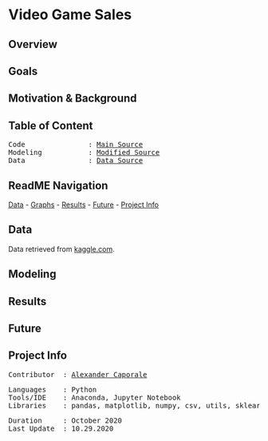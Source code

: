 # Video Game Sales



## Overview



## Goals

## Motivation & Background

## Table of Content
<pre>
Code               : <a href=https://github.com/Al-Cap/>Main Source</a>
Modeling           : <a href=https://github.com/Al-Cap/>Modified Source</a>
Data               : <a href=https://github.com/Al-Cap/>Data Source</a>
</pre>

## ReadME Navigation

[Data](https://github.com/Al-Cap/#data) - 
[Graphs](https://github.com/Al-Cap/s#modeling) - 
[Results](https://github.com/Al-Cap/#results) - 
[Future](https://github.com/Al-Cap/#future) - 
[Project Info](https://github.com/Al-Cap/#project-info)

## Data

Data retrieved from [kaggle.com](https://www.kaggle.com/rush4ratio/video-game-sales-with-ratings).


## Modeling




## Results

 
 
## Future



## Project Info
<pre>
Contributor  : <a href=https://github.com/Al-Cap>Alexander Caporale</a>
</pre>

<pre>
Languages    : Python
Tools/IDE    : Anaconda, Jupyter Notebook
Libraries    : pandas, matplotlib, numpy, csv, utils, sklearn, statsmodels
</pre>

<pre>
Duration     : October 2020
Last Update  : 10.29.2020
</pre>
